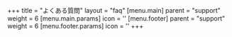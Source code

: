+++
title = "よくある質問"
layout = "faq"
[menu.main]
  parent = "support"
  weight = 6
  [menu.main.params]
    icon = '<i class="fas fa-question-circle fa-fw text-info"></i>'
[menu.footer]
  parent = "support"
  weight = 6
  [menu.footer.params]
    icon = '<i class="fas fa-fw fa-question-circle"></i>'
+++

